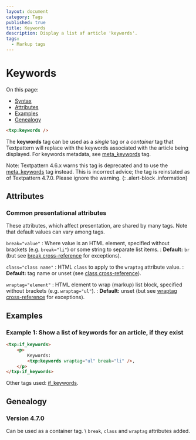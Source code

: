 ```yaml
---
layout: document
category: Tags
published: true
title: Keywords
description: Display a list af article 'keywords'.
tags:
  - Markup tags
---
```


# Keywords

On this page:

* [Syntax](#syntax)
* [Attributes](#attributes)
* [Examples](#examples)
* [Genealogy](#genealogy)

~~~ html
<txp:keywords />
~~~

The **keywords** tag can be used as a *single* tag or a *container* tag that Textpattern will replace with the keywords associated with the article being displayed. For keywords metadata, see [meta_keywords](meta_keywords) tag.

Note: Textpattern 4.6.x warns this tag is deprecated and to use the [meta_keywords](meta_keywords) tag instead. This is incorrect advice; the tag is reinstated as of Textpattern 4.7.0. Please ignore the warning.
{: .alert-block .information}

## Attributes

### Common presentational attributes

These attributes, which affect presentation, are shared by many tags. Note that default values can vary among tags.

`break="value"`
: Where value is an HTML element, specified without brackets (e.g. `break="li"`) or some string to separate list items.
: **Default:** `br` (but see [break cross-reference](https://docs.textpattern.io/tags/tag-attributes-cross-reference#break) for exceptions).

`class="class name"`
: HTML `class` to apply to the `wraptag` attribute value.
: **Default:** tag name or unset (see [class cross-reference](https://docs.textpattern.io/tags/tag-attributes-cross-reference#class)).

`wraptag="element"`
: HTML element to wrap (markup) list block, specified without brackets (e.g. `wraptag="ul"`).
: **Default:** unset (but see [wraptag cross-reference](https://docs.textpattern.io/tags/tag-attributes-cross-reference#wraptag) for exceptions).

## Examples

### Example 1: Show a list of keywords for an article, if they exist
	
~~~ html
<txp:if_keywords>
    <p>
        Keywords:
        <txp:keywords wraptag="ul" break="li" />,
    </p>
</txp:if_keywords>
~~~

Other tags used: [if_keywords](if_keywords).

## Genealogy

### Version 4.7.0

Can be used as a container tag. \\
`break`, `class` and `wraptag` attributes added.
